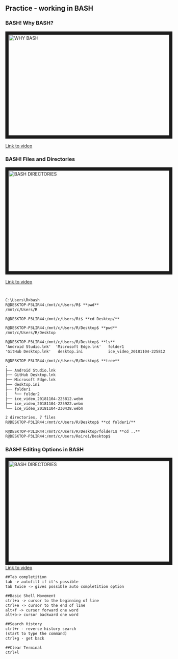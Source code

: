 ## Practice - working in BASH

### BASH! Why BASH?

<a href="http://www.youtube.com/watch?feature=player_embedded&v=ToCwNHh6Faw
" target="_blank"><img src="http://img.youtube.com/vi/ToCwNHh6Faw/0.jpg" 
alt="WHY BASH" width="560" height="315" border="10" /></a>


[Link to video](https://www.youtube.com/watch?v=ToCwNHh6Faw)

### BASH! Files and Directories

<a href="http://www.youtube.com/watch?feature=player_embedded&v=9uUl8Iv2t6E
" target="_blank"><img src="http://img.youtube.com/vi/9uUl8Iv2t6E/0.jpg" 
alt="BASH DIRECTORIES" width="560" height="315" border="10" /></a>

[Link to video](https://youtu.be/9uUl8Iv2t6E)

```markdown


C:\Users\R>bash
R@DESKTOP-P3LIR44:/mnt/c/Users/R$ **pwd**
/mnt/c/Users/R

R@DESKTOP-P3LIR44:/mnt/c/Users/Ri$ **cd Desktop/**

R@DESKTOP-P3LIR44:/mnt/c/Users/R/Desktop$ **pwd**
/mnt/c/Users/R/Desktop

R@DESKTOP-P3LIR44:/mnt/c/Users/R/Desktop$ **ls**
'Android Studio.lnk'  'Microsoft Edge.lnk'   folder1                          ice_video_20181104-225922.webm
'GitHub Desktop.lnk'   desktop.ini           ice_video_20181104-225812.webm   ice_video_20181104-230438.webm

R@DESKTOP-P3LIR44:/mnt/c/Users/R/Desktop$ **tree**
.
├── Android Studio.lnk
├── GitHub Desktop.lnk
├── Microsoft Edge.lnk
├── desktop.ini
├── folder1
│   └── folder2
├── ice_video_20181104-225812.webm
├── ice_video_20181104-225922.webm
└── ice_video_20181104-230438.webm

2 directories, 7 files
R@DESKTOP-P3LIR44:/mnt/c/Users/R/Desktop$ **cd folder1/**

R@DESKTOP-P3LIR44:/mnt/c/Users/R/Desktop/folder1$ **cd ..**
R@DESKTOP-P3LIR44:/mnt/c/Users/Reirei/Desktop$
```
###  BASH! Editing Options in BASH
<a href="http://www.youtube.com/watch?feature=player_embedded&v=VR9XDZS9Pho
" target="_blank"><img src="http://img.youtube.com/vi/VR9XDZS9PhoE/0.jpg" 
alt="BASH DIRECTORIES" width="560" height="315" border="10" /></a>
[Link to video](https://youtu.be/R9XDZS9Pho)


```markdown
##Tab completition
tab -> autofill if it's possible
tab twice -> gives possible auto completition option

##Basic Shell Movement
ctrl+a -> cursor to the beginning of line
ctrl+e -> cursor to the end of line
alt+f -> cursor forward one word
alt+b-> cursor backward one word

##Search History
ctrl+r - reverse history search
(start to type the command) 
ctrl+g - get back

##Clear Terminal
ctrl+l 

```
